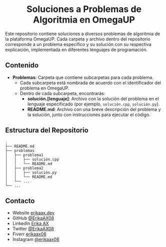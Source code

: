 <h1 align="center">Soluciones a Problemas de Algoritmia en OmegaUP</h1>


Este repositorio contiene soluciones a diversos problemas de algoritmia de la plataforma OmegaUP. Cada carpeta y archivo dentro del repositorio corresponde a un problema específico y su solución con su respectiva explicación, implementada en diferentes lenguajes de programación.

## Contenido

- **Problemas**: Carpeta que contiene subcarpetas para cada problema.
  - Cada subcarpeta está nombrada de acuerdo con el identificador del problema en OmegaUP.
  - Dentro de cada subcarpeta, encontrarás:
    - **solución.[lenguaje]**: Archivo con la solución del problema en el lenguaje especificado (por ejemplo, `solución.cpp`, `solución.py`).
    - **README.md**: Archivo con una breve descripción del problema y la solución, junto con instrucciones para ejecutar el código.

## Estructura del Repositorio

```plaintext
.
├── README.md
├── problemas
│   ├── problema1
│   │   ├── solución.cpp
│   │   └── README.md
│   ├── problema2
│   │   ├── solución.py
│   │   └── README.md
│   └── ...
└── ...

```

## Contacto

- Website [erikaax.dev](https://erikaax.dev)
- GitHub [@ErikaAX08](https://github.com/ErikaAX08)
- LinkedIn [Erika AX](https://www.linkedin.com/in/erikaax/)
- Twitter [@ErikaAX08](https://twitter.com/ErikaAX08)
- Fiverr [erikaax08](https://fiverr.com/erikaax08)
- Instagram [@erikaax08](https://www.instagram.com/erikaax08/)